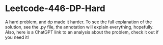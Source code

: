 # Leetcode-446-DP-Hard
A hard problem, and dp made it harder. To see the full explanation of the solution, see the .py file, the annotation will explain everything, hopefully. Also, here is a ChatGPT link to an analysis about the problem,  check it out if you need it!
